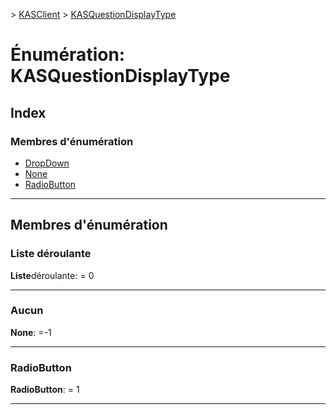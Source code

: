 [](../README.md) > [KASClient](../modules/kasclient.md) > [KASQuestionDisplayType](../enums/kasclient.kasquestiondisplaytype.md)

# <a name="enumeration-kasquestiondisplaytype"></a>Énumération: KASQuestionDisplayType

## <a name="index"></a>Index

### <a name="enumeration-members"></a>Membres d'énumération

* [DropDown](kasclient.kasquestiondisplaytype.md#dropdown)
* [None](kasclient.kasquestiondisplaytype.md#none)
* [RadioButton](kasclient.kasquestiondisplaytype.md#radiobutton)

---

## <a name="enumeration-members"></a>Membres d'énumération

<a id="dropdown"></a>

###  <a name="dropdown"></a>Liste déroulante

**Liste**déroulante: = 0

___

<a id="none"></a>

###  <a name="none"></a>Aucun

**None**: =-1

___

<a id="radiobutton"></a>

###  <a name="radiobutton"></a>RadioButton

**RadioButton**: = 1

___

